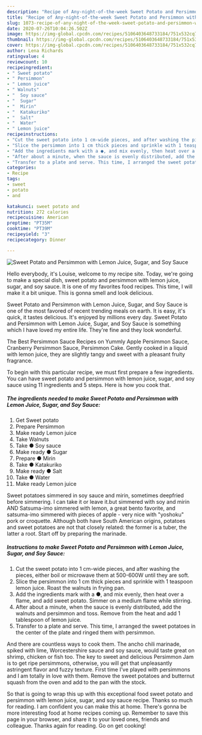 ```yaml
---
description: "Recipe of Any-night-of-the-week Sweet Potato and Persimmon with Lemon Juice, Sugar, and Soy Sauce"
title: "Recipe of Any-night-of-the-week Sweet Potato and Persimmon with Lemon Juice, Sugar, and Soy Sauce"
slug: 1073-recipe-of-any-night-of-the-week-sweet-potato-and-persimmon-with-lemon-juice-sugar-and-soy-sauce
date: 2020-07-26T10:04:26.502Z
image: https://img-global.cpcdn.com/recipes/5106403648733184/751x532cq70/sweet-potato-and-persimmon-with-lemon-juice-sugar-and-soy-sauce-recipe-main-photo.jpg
thumbnail: https://img-global.cpcdn.com/recipes/5106403648733184/751x532cq70/sweet-potato-and-persimmon-with-lemon-juice-sugar-and-soy-sauce-recipe-main-photo.jpg
cover: https://img-global.cpcdn.com/recipes/5106403648733184/751x532cq70/sweet-potato-and-persimmon-with-lemon-juice-sugar-and-soy-sauce-recipe-main-photo.jpg
author: Lena Richards
ratingvalue: 4
reviewcount: 10
recipeingredient:
- " Sweet potato"
- " Persimmon"
- " Lemon juice"
- " Walnuts"
- "  Soy sauce"
- "  Sugar"
- "  Mirin"
- "  Katakuriko"
- "  Salt"
- "  Water"
- " Lemon juice"
recipeinstructions:
- "Cut the sweet potato into 1 cm-wide pieces, and after washing the pieces, either boil or microwave them at 500-600W until they are soft."
- "Slice the persimmon into 1 cm thick pieces and sprinkle with 1 teaspoon lemon juice. Roast the walnuts in frying pan."
- "Add the ingredients mark with a ●, and mix evenly, then heat over a flame, and add sweet potato. Simmer on a medium flame while stirring."
- "After about a minute, when the sauce is evenly distributed, add the walnuts and persimmon and toss. Remove from the heat and add 1 tablespoon of lemon juice."
- "Transfer to a plate and serve. This time, I arranged the sweet potatoes in the center of the plate and ringed them with persimmon."
categories:
- Recipe
tags:
- sweet
- potato
- and

katakunci: sweet potato and 
nutrition: 272 calories
recipecuisine: American
preptime: "PT35M"
cooktime: "PT39M"
recipeyield: "3"
recipecategory: Dinner

---
```



![Sweet Potato and Persimmon with Lemon Juice, Sugar, and Soy Sauce](https://img-global.cpcdn.com/recipes/5106403648733184/751x532cq70/sweet-potato-and-persimmon-with-lemon-juice-sugar-and-soy-sauce-recipe-main-photo.jpg)

Hello everybody, it's Louise, welcome to my recipe site. Today, we're going to make a special dish, sweet potato and persimmon with lemon juice, sugar, and soy sauce. It is one of my favorites food recipes. This time, I will make it a bit unique. This is gonna smell and look delicious.

Sweet Potato and Persimmon with Lemon Juice, Sugar, and Soy Sauce is one of the most favored of recent trending meals on earth. It is easy, it's quick, it tastes delicious. It's enjoyed by millions every day. Sweet Potato and Persimmon with Lemon Juice, Sugar, and Soy Sauce is something which I have loved my entire life. They're fine and they look wonderful.

The Best Persimmon Sauce Recipes on Yummly Apple Persimmon Sauce, Cranberry Persimmon Sauce, Persimmon Cake. Gently cooked in a liquid with lemon juice, they are slightly tangy and sweet with a pleasant fruity fragrance.


To begin with this particular recipe, we must first prepare a few ingredients. You can have sweet potato and persimmon with lemon juice, sugar, and soy sauce using 11 ingredients and 5 steps. Here is how you cook that.

<!--inarticleads1-->

##### The ingredients needed to make Sweet Potato and Persimmon with Lemon Juice, Sugar, and Soy Sauce:

1. Get  Sweet potato
1. Prepare  Persimmon
1. Make ready  Lemon juice
1. Take  Walnuts
1. Take  ● Soy sauce
1. Make ready  ● Sugar
1. Prepare  ● Mirin
1. Take  ● Katakuriko
1. Make ready  ● Salt
1. Take  ● Water
1. Make ready  Lemon juice


Sweet potatoes simmered in soy sauce and mirin, sometimes deepfried before simmering. I can take it or leave it.but simmered with soy and mirin AND Satsuma-imo simmered with lemon, a great bento favorite, and satsuma-imo simmered with pieces of apple - very nice with &#34;yoshoku&#34; pork or croquette. Although both have South American origins, potatoes and sweet potatoes are not that closely related: the former is a tuber, the latter a root. Start off by preparing the marinade. 

<!--inarticleads2-->

##### Instructions to make Sweet Potato and Persimmon with Lemon Juice, Sugar, and Soy Sauce:

1. Cut the sweet potato into 1 cm-wide pieces, and after washing the pieces, either boil or microwave them at 500-600W until they are soft.
1. Slice the persimmon into 1 cm thick pieces and sprinkle with 1 teaspoon lemon juice. Roast the walnuts in frying pan.
1. Add the ingredients mark with a ●, and mix evenly, then heat over a flame, and add sweet potato. Simmer on a medium flame while stirring.
1. After about a minute, when the sauce is evenly distributed, add the walnuts and persimmon and toss. Remove from the heat and add 1 tablespoon of lemon juice.
1. Transfer to a plate and serve. This time, I arranged the sweet potatoes in the center of the plate and ringed them with persimmon.


And there are countless ways to cook them. The ancho chili marinade, spiked with lime, Worcestershire sauce and soy sauce, would taste great on shrimp, chicken or fish too. The key to sweet and delicious Persimmon Jam is to get ripe persimmons, otherwise, you will get that unpleasantly astringent flavor and fuzzy texture. First time I&#39;ve played with persimmons and I am totally in love with them. Remove the sweet potatoes and butternut squash from the oven and add to the pan with the stock. 

So that is going to wrap this up with this exceptional food sweet potato and persimmon with lemon juice, sugar, and soy sauce recipe. Thanks so much for reading. I am confident you can make this at home. There's gonna be more interesting food at home recipes coming up. Remember to save this page in your browser, and share it to your loved ones, friends and colleague. Thanks again for reading. Go on get cooking!
